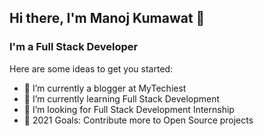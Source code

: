 ## Hi there, I'm Manoj Kumawat 👋

### I'm a Full Stack Developer

Here are some ideas to get you started:

- 🔭 I’m currently a blogger at MyTechiest
- 🌱 I’m currently learning Full Stack Development
- 👯 I’m looking for Full Stack Development Internship
- 🥅 2021 Goals: Contribute more to Open Source projects


